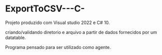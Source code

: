 # ExportToCSV---C-

Projeto produzido com Visual studio 2022 e C# 10.

criando/validando diretorio e arquivo a partir de dados fornecidos por um datatable.

Programa pensado para ser utilizado como agente.
